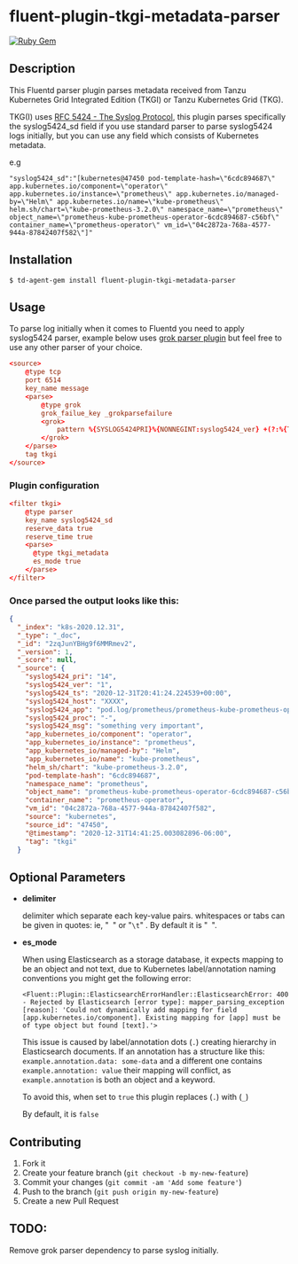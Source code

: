 # fluent-plugin-tkgi-metadata-parser

[![Ruby Gem](https://github.com/srbhklkrn/fluent-plugin-tkgi-metadata-parser/actions/workflows/gem-push.yml/badge.svg)](https://github.com/srbhklkrn/fluent-plugin-tkgi-metadata-parser/actions/workflows/gem-push.yml)

## Description

This Fluentd parser plugin parses metadata received from Tanzu Kubernetes Grid Integrated Edition (TKGI) or Tanzu Kubernetes Grid (TKG).

TKG(I) uses [RFC 5424 - The Syslog Protocol](https://tools.ietf.org/html/rfc5424), this plugin parses specifically the syslog5424_sd field if you use standard parser to parse syslog5424 logs initially, but you can use any field which consists of Kubernetes metadata.

e.g
```log
"syslog5424_sd":"[kubernetes@47450 pod-template-hash=\"6cdc894687\" app.kubernetes.io/component=\"operator\" app.kubernetes.io/instance=\"prometheus\" app.kubernetes.io/managed-by=\"Helm\" app.kubernetes.io/name=\"kube-prometheus\" helm.sh/chart=\"kube-prometheus-3.2.0\" namespace_name=\"prometheus\" object_name=\"prometheus-kube-prometheus-operator-6cdc894687-c56bf\" container_name=\"prometheus-operator\" vm_id=\"04c2872a-768a-4577-944a-87842407f582\"]"
```

## Installation

```shell
$ td-agent-gem install fluent-plugin-tkgi-metadata-parser
```


## Usage

To parse log initially when it comes to Fluentd you need to apply syslog5424 parser, example below uses [grok parser plugin](https://github.com/fluent/fluent-plugin-grok-parser) but feel free to use any other parser of your choice.

```conf
<source>
    @type tcp
    port 6514
    key_name message
    <parse>
        @type grok
        grok_failue_key _grokparsefailure
        <grok>
            pattern %{SYSLOG5424PRI}%{NONNEGINT:syslog5424_ver} +(?:%{TIMESTAMP_ISO8601:syslog5424_ts}|-) +(?:%{HOSTNAME:syslog5424_host}|-) +(?:%{NOTSPACE:syslog5424_app}|-) +(?:%{NOTSPACE:syslog5424_proc}|-) +(?:%{WORD:syslog5424_msgid}|-) +(?:%{SYSLOG5424SD:syslog5424_sd}|-|) +%{GREEDYDATA:syslog5424_msg}
        </grok>
    </parse>
    tag tkgi
</source>
```

### Plugin configuration

```conf
<filter tkgi>
    @type parser
    key_name syslog5424_sd
    reserve_data true
    reserve_time true
    <parse>
      @type tkgi_metadata
      es_mode true
    </parse>
</filter>
```

### Once parsed the output looks like this:

```json
{
  "_index": "k8s-2020.12.31",
  "_type": "_doc",
  "_id": "2zqJunYBHg9f6MMRmev2",
  "_version": 1,
  "_score": null,
  "_source": {
    "syslog5424_pri": "14",
    "syslog5424_ver": "1",
    "syslog5424_ts": "2020-12-31T20:41:24.224539+00:00",
    "syslog5424_host": "XXXX",
    "syslog5424_app": "pod.log/prometheus/prometheus-kube-prometheus-op",
    "syslog5424_proc": "-",
    "syslog5424_msg": "something very important",
    "app_kubernetes_io/component": "operator",
    "app_kubernetes_io/instance": "prometheus",
    "app_kubernetes_io/managed-by": "Helm",
    "app_kubernetes_io/name": "kube-prometheus",
    "helm_sh/chart": "kube-prometheus-3.2.0",
    "pod-template-hash": "6cdc894687",
    "namespace_name": "prometheus",
    "object_name": "prometheus-kube-prometheus-operator-6cdc894687-c56bf",
    "container_name": "prometheus-operator",
    "vm_id": "04c2872a-768a-4577-944a-87842407f582",
    "source": "kubernetes",
    "source_id": "47450",
    "@timestamp": "2020-12-31T14:41:25.003082896-06:00",
    "tag": "tkgi"
  }
  ```

## Optional Parameters

- **delimiter**
    
    delimiter which separate each key-value pairs.
    whitespaces or tabs can be given in quotes: ie, "` `" or "`\t`" .
    By default it is "` `".

- **es_mode**

    When using Elasticsearch as a storage database, it expects mapping to be an object and not text, due to Kubernetes label/annotation naming conventions you might get the following error:

    ```
    <Fluent::Plugin::ElasticsearchErrorHandler::ElasticsearchError: 400 - Rejected by Elasticsearch [error type]: mapper_parsing_exception [reason]: 'Could not dynamically add mapping for field [app.kubernetes.io/component]. Existing mapping for [app] must be of type object but found [text].'> 
    ```

    This issue is caused by label/annotation dots (`.`) creating hierarchy in Elasticsearch documents. If an annotation has a structure like this: `example.annotation.data: some-data` and a different one contains `example.annotation: value` their mapping will conflict, as `example.annotation` is both an object and a keyword.

    To avoid this, when set to `true` this plugin replaces (`.`) with (`_`)

    By default, it is `false`   

## Contributing

1. Fork it
2. Create your feature branch (`git checkout -b my-new-feature`)
3. Commit your changes (`git commit -am 'Add some feature'`)
4. Push to the branch (`git push origin my-new-feature`)
5. Create a new Pull Request

## TODO:
Remove grok parser dependency to parse syslog initially.
